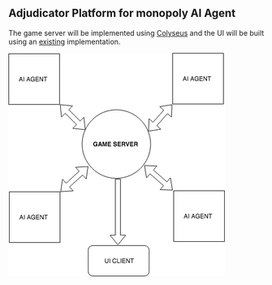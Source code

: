 ## Adjudicator Platform for monopoly AI Agent

The game server will be implemented using [Colyseus](https://colyseus.io) and the UI will be built using an [existing](https://github.com/intrepidcoder/monopoly) implementation.



![Architecture](Architecture.png)
